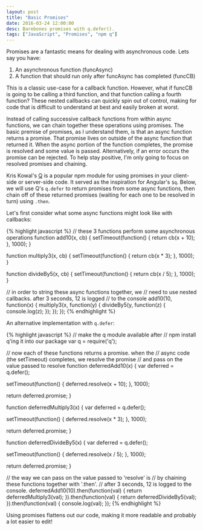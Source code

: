 ```yaml
---
layout: post
title: "Basic Promises"
date: 2016-03-24 12:00:00
desc: Barebones promises with q.defer().
tags: ["JavaScript", "Promises", "npm q"]
---
```


Promises are a fantastic means for dealing with asynchronous code. Lets say you have:

1. An asynchronous function (funcAsync)
2. A function that should run only after funcAsync has completed (funcCB)

This is a classic use-case for a callback function. However, what if funcCB is going to be calling a third function, and that function calling a fourth function? These nested callbacks can quickly spin out of control, making for code that is difficult to understand at best and easily broken at worst.

Instead of calling successive callback functions from within async functions, we can chain together these operations using promises. The basic premise of promises, as I understand them, is that an async function returns a promise. That promise lives on outside of the async function that returned it. When the async portion of the function completes, the promise is resolved and some value is passed. Alternatively, if an error occurs the promise can be rejected. To help stay positive, I'm only going to focus on resolved promises and chaining.

Kris Kowal's [Q](https://github.com/kriskowal/q) is a popular npm module for using promises in your client-side or server-side code. It served as the inspiration for Angular's `$q`. Below, we will use Q's `q.defer` to return promises from some async functions, then chain off of these returned promises (waiting for each one to be resolved in turn) using `.then`.

Let's first consider what some async functions might look like with callbacks:

{% highlight javascript %}
// these 3 functions perform some asynchronous operations
function add10(x, cb) {
  setTimeout(function() {
    return cb(x + 10);
  }, 1000);
}

function multiply3(x, cb) {
  setTimeout(function() {
    return cb(x * 3);
  }, 1000);
}

function divideBy5(x, cb) {
  setTimeout(function() {
    return cb(x / 5);
  }, 1000);
}

// in order to string these async functions together, we 
// need to use nested callbacks. after 3 seconds, 12 is logged
// to the console
add10(10, function(x) {
  multiply3(x, function(y) {
    divideBy5(y, function(z) {
      console.log(z);
    });
  });
});
{% endhighlight %}

An alternative implementation with `q.defer`:

{% highlight javascript %}
// make the q module available after
// npm install q'ing it into our package
var q = require('q');

// now each of these functions returns a promise. when the
// async code (the setTimeout) completes, we resolve the promise
// and pass on the value passed to resolve
function deferredAdd10(x) {
  var deferred = q.defer();

  setTimeout(function() {
    deferred.resolve(x + 10);
  }, 1000);

  return deferred.promise;
}

function deferredMultiply3(x) {
  var deferred = q.defer();

  setTimeout(function() {
    deferred.resolve(x * 3);
  }, 1000);

  return deferred.promise;
}

function deferredDivideBy5(x) {
  var deferred = q.defer();

  setTimeout(function() {
    deferred.resolve(x / 5);
  }, 1000);

  return deferred.promise;
}

// the way we can pass on the value passed to 'resolve' is
// by chaining these functions together with '.then'.
// after 3 seconds, 12 is logged to the console.
deferredAdd10(10).then(function(val) {
  return deferredMultiply3(val);
}).then(function(val) {
  return deferredDivideBy5(val);
}).then(function(val) {
  console.log(val);
});
{% endhighlight %}

Using promises flattens out our code, making it more readable and probably a lot easier to edit!